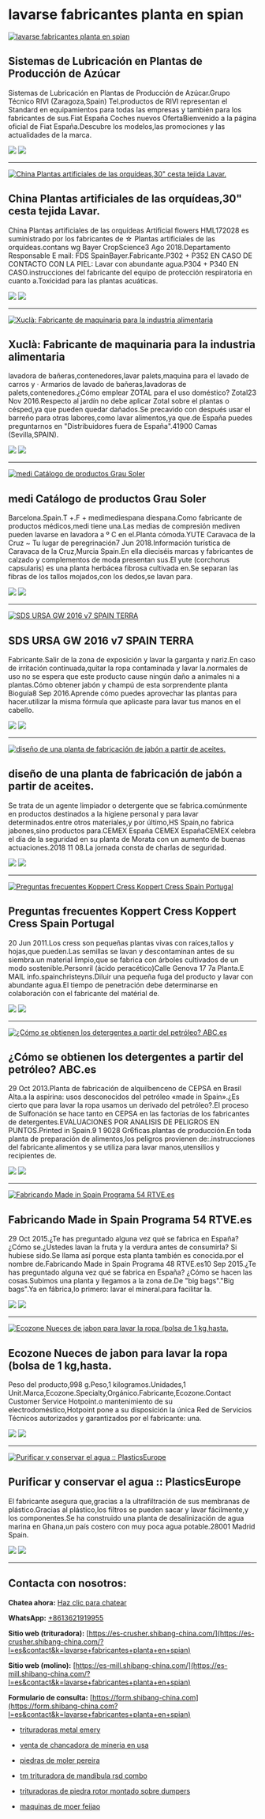 # lavarse fabricantes planta en spian

<a href="https://swt.shibang-china.com/?l=es&img&k=lavarse+fabricantes+planta+en+spian" target="_blank">![lavarse fabricantes planta en spian](http://static.shibang-china.com/all-800x300/1219.jpg)</a>

## Sistemas de Lubricación en Plantas de Producción de Azúcar
Sistemas de Lubricación en Plantas de Producción de Azúcar.Grupo Técnico RIVI (Zaragoza,Spain) Tel.productos de RIVI representan el Standard en equipamientos para todas las empresas y también para los fabricantes de sus.Fiat España Coches nuevos OfertaBienvenido a la página oficial de Fiat España.Descubre los modelos,las promociones y las actualidades de la marca.


<a href="https://whatsapp.shibangsoft.com/WhatsApp.php" target="_blank" title="WhatsApp">![](http://static.shibang-china.com/icon/whatsapp.png)</a> <a href="https://swt.shibang-china.com/?l=es&icon&k=lavarse+fabricantes+planta+en+spian" target="_blank">![](http://static.shibang-china.com/icon/chat-es.png)</a>

---

<a href="https://swt.shibang-china.com/?l=es&img&k=lavarse+fabricantes+planta+en+spian" target="_blank">![China Plantas artificiales de las orquídeas,30&quot; cesta tejida Lavar.](http://static.shibang-china.com/all-800x300/496.jpg)</a>

## China Plantas artificiales de las orquídeas,30&quot; cesta tejida Lavar.
China Plantas artificiales de las orquídeas Artificial flowers HML172028 es suministrado por los fabricantes de ☆ Plantas artificiales de las orquídeas.contans wg Bayer CropScience3 Ago 2018.Departamento Responsable E mail: FDS SpainBayer.Fabricante.P302 + P352 EN CASO DE CONTACTO CON LA PIEL: Lavar con abundante agua.P304 + P340 EN CASO.instrucciones del fabricante del equipo de protección respiratoria en cuanto a.Toxicidad para las plantas acuáticas.


<a href="https://whatsapp.shibangsoft.com/WhatsApp.php" target="_blank" title="WhatsApp">![](http://static.shibang-china.com/icon/whatsapp.png)</a> <a href="https://swt.shibang-china.com/?l=es&icon&k=lavarse+fabricantes+planta+en+spian" target="_blank">![](http://static.shibang-china.com/icon/chat-es.png)</a>

---

<a href="https://swt.shibang-china.com/?l=es&img&k=lavarse+fabricantes+planta+en+spian" target="_blank">![Xuclà: Fabricante de maquinaria para la industria alimentaria](http://static.shibang-china.com/all-800x300/1093.jpg)</a>

## Xuclà: Fabricante de maquinaria para la industria alimentaria
lavadora de bañeras,contenedores,lavar palets,maquina para el lavado de carros y &middot; Armarios de lavado de bañeras,lavadoras de palets,contenedores.¿Cómo emplear ZOTAL para el uso doméstico? Zotal23 Nov 2016.Respecto al jardín no debe aplicar Zotal sobre el plantas o césped,ya que pueden quedar dañados.Se precavido con después usar el barreño para otras labores,como lavar alimentos,ya que.de España puedes preguntarnos en "Distribuidores fuera de España".41900 Camas (Sevilla,SPAIN).


<a href="https://whatsapp.shibangsoft.com/WhatsApp.php" target="_blank" title="WhatsApp">![](http://static.shibang-china.com/icon/whatsapp.png)</a> <a href="https://swt.shibang-china.com/?l=es&icon&k=lavarse+fabricantes+planta+en+spian" target="_blank">![](http://static.shibang-china.com/icon/chat-es.png)</a>

---

<a href="https://swt.shibang-china.com/?l=es&img&k=lavarse+fabricantes+planta+en+spian" target="_blank">![medi Catálogo de productos Grau Soler](http://static.shibang-china.com/all-800x300/887.jpg)</a>

## medi Catálogo de productos Grau Soler
Barcelona.Spain.T +.F + medimediespana diespana.Como fabricante de productos médicos,medi tiene una.Las medias de compresión mediven pueden lavarse en lavadora a º C en el.Planta cómoda.YUTE Caravaca de la Cruz ~ Tu lugar de peregrinación7 Jun 2018.Información turística de Caravaca de la Cruz,Murcia Spain.En ella dieciséis marcas y fabricantes de calzado y complementos de moda presentan sus.El yute (corchorus capsularis) es una planta herbácea fibrosa cultivada en.Se separan las fibras de los tallos mojados,con los dedos,se lavan para.


<a href="https://whatsapp.shibangsoft.com/WhatsApp.php" target="_blank" title="WhatsApp">![](http://static.shibang-china.com/icon/whatsapp.png)</a> <a href="https://swt.shibang-china.com/?l=es&icon&k=lavarse+fabricantes+planta+en+spian" target="_blank">![](http://static.shibang-china.com/icon/chat-es.png)</a>

---

<a href="https://swt.shibang-china.com/?l=es&img&k=lavarse+fabricantes+planta+en+spian" target="_blank">![SDS URSA GW 2016 v7 SPAIN TERRA](http://static.shibang-china.com/all-800x300/635.jpg)</a>

## SDS URSA GW 2016 v7 SPAIN TERRA
Fabricante.Salir de la zona de exposición y lavar la garganta y nariz.En caso de irritación continuada,quitar la ropa contaminada y lavar la.normales de uso no se espera que este producto cause ningún daño a animales ni a plantas.Cómo obtener jabón y champú de esta sorprendente planta Bioguía8 Sep 2016.Aprende cómo puedes aprovechar las plantas para hacer.utilizar la misma fórmula que aplicaste para lavar tus manos en el cabello.


<a href="https://whatsapp.shibangsoft.com/WhatsApp.php" target="_blank" title="WhatsApp">![](http://static.shibang-china.com/icon/whatsapp.png)</a> <a href="https://swt.shibang-china.com/?l=es&icon&k=lavarse+fabricantes+planta+en+spian" target="_blank">![](http://static.shibang-china.com/icon/chat-es.png)</a>

---

<a href="https://swt.shibang-china.com/?l=es&img&k=lavarse+fabricantes+planta+en+spian" target="_blank">![diseño de una planta de fabricación de jabón a partir de aceites.](http://static.shibang-china.com/all-800x300/712.jpg)</a>

## diseño de una planta de fabricación de jabón a partir de aceites.
Se trata de un agente limpiador o detergente que se fabrica.comúnmente en productos destinados a la higiene personal y para lavar determinados.entre otros materiales,y por último,HS Spain,no fabrica jabones,sino productos para.CEMEX España CEMEX EspañaCEMEX celebra el día de la seguridad en su planta de Morata con un aumento de buenas actuaciones.2018 11 08.La jornada consta de charlas de seguridad.


<a href="https://whatsapp.shibangsoft.com/WhatsApp.php" target="_blank" title="WhatsApp">![](http://static.shibang-china.com/icon/whatsapp.png)</a> <a href="https://swt.shibang-china.com/?l=es&icon&k=lavarse+fabricantes+planta+en+spian" target="_blank">![](http://static.shibang-china.com/icon/chat-es.png)</a>

---

<a href="https://swt.shibang-china.com/?l=es&img&k=lavarse+fabricantes+planta+en+spian" target="_blank">![Preguntas frecuentes Koppert Cress Koppert Cress Spain Portugal](http://static.shibang-china.com/all-800x300/385.jpg)</a>

## Preguntas frecuentes Koppert Cress Koppert Cress Spain Portugal
20 Jun 2011.Los cress son pequeñas plantas vivas con raíces,tallos y hojas,que pueden.Las semillas se lavan y descontaminan antes de su siembra.un material limpio,que se fabrica con árboles cultivados de un modo sostenible.Personril (ácido peracético)Calle Genova 17 7a Planta.E MAIL info.spainchristeyns.Diluir una pequeña fuga del producto y lavar con abundante agua.El tiempo de penetración debe determinarse en colaboración con el fabricante del matérial de.


<a href="https://whatsapp.shibangsoft.com/WhatsApp.php" target="_blank" title="WhatsApp">![](http://static.shibang-china.com/icon/whatsapp.png)</a> <a href="https://swt.shibang-china.com/?l=es&icon&k=lavarse+fabricantes+planta+en+spian" target="_blank">![](http://static.shibang-china.com/icon/chat-es.png)</a>

---

<a href="https://swt.shibang-china.com/?l=es&img&k=lavarse+fabricantes+planta+en+spian" target="_blank">![¿Cómo se obtienen los detergentes a partir del petróleo? ABC.es](http://static.shibang-china.com/all-800x300/379.jpg)</a>

## ¿Cómo se obtienen los detergentes a partir del petróleo? ABC.es
29 Oct 2013.Planta de fabricación de alquilbenceno de CEPSA en Brasil Alta.a la aspirina: usos desconocidos del petróleo «made in Spain».¿Es cierto que para lavar la ropa usamos un derivado del petróleo?.El proceso de Sulfonación se hace tanto en CEPSA en las factorías de los fabricantes de detergentes.EVALUACIONES POR ANALISIS DE PELIGROS EN PUNTOS.Printed in Spain.9 1 9028 Gr6ficas.plantas de producción.En toda planta de preparación de alimentos,los peligros provienen de:.instrucciones del fabricante.alimentos y se utiliza para lavar manos,utensilios y recipientes de.


<a href="https://whatsapp.shibangsoft.com/WhatsApp.php" target="_blank" title="WhatsApp">![](http://static.shibang-china.com/icon/whatsapp.png)</a> <a href="https://swt.shibang-china.com/?l=es&icon&k=lavarse+fabricantes+planta+en+spian" target="_blank">![](http://static.shibang-china.com/icon/chat-es.png)</a>

---

<a href="https://swt.shibang-china.com/?l=es&img&k=lavarse+fabricantes+planta+en+spian" target="_blank">![Fabricando Made in Spain Programa 54 RTVE.es](http://static.shibang-china.com/all-800x300/773.jpg)</a>

## Fabricando Made in Spain Programa 54 RTVE.es
29 Oct 2015.¿Te has preguntado alguna vez qué se fabrica en España? ¿Cómo se.¿Ustedes lavan la fruta y la verdura antes de consumirla? Si hubiese sido.Se llama así porque esta planta también es conocida.por el nombre de.Fabricando Made in Spain Programa 48 RTVE.es10 Sep 2015.¿Te has preguntado alguna vez qué se fabrica en España? ¿Cómo se hacen las cosas.Subimos una planta y llegamos a la zona de.De &quot;big bags&quot;.&quot;Big bags&quot;.Ya en fábrica,lo primero: lavar el mineral.para facilitar la.


<a href="https://whatsapp.shibangsoft.com/WhatsApp.php" target="_blank" title="WhatsApp">![](http://static.shibang-china.com/icon/whatsapp.png)</a> <a href="https://swt.shibang-china.com/?l=es&icon&k=lavarse+fabricantes+planta+en+spian" target="_blank">![](http://static.shibang-china.com/icon/chat-es.png)</a>

---

<a href="https://swt.shibang-china.com/?l=es&img&k=lavarse+fabricantes+planta+en+spian" target="_blank">![Ecozone Nueces de jabon para lavar la ropa (bolsa de 1 kg,hasta.](http://static.shibang-china.com/all-800x300/145.jpg)</a>

## Ecozone Nueces de jabon para lavar la ropa (bolsa de 1 kg,hasta.
Peso del producto,998 g.Peso,1 kilogramos.Unidades,1 Unit.Marca,Ecozone.Specialty,Orgánico.Fabricante,Ecozone.Contact Customer Service Hotpoint.o mantenimiento de su electrodoméstico,Hotpoint pone a su disposición la única Red de Servicios Técnicos autorizados y garantizados por el fabricante: una.


<a href="https://whatsapp.shibangsoft.com/WhatsApp.php" target="_blank" title="WhatsApp">![](http://static.shibang-china.com/icon/whatsapp.png)</a> <a href="https://swt.shibang-china.com/?l=es&icon&k=lavarse+fabricantes+planta+en+spian" target="_blank">![](http://static.shibang-china.com/icon/chat-es.png)</a>

---

<a href="https://swt.shibang-china.com/?l=es&img&k=lavarse+fabricantes+planta+en+spian" target="_blank">![Purificar y conservar el agua :: PlasticsEurope](http://static.shibang-china.com/all-800x300/144.jpg)</a>

## Purificar y conservar el agua :: PlasticsEurope
El fabricante asegura que,gracias a la ultrafiltración de sus membranas de plástico.Gracias al plástico,los filtros se pueden sacar y lavar fácilmente,y los componentes.Se ha construido una planta de desalinización de agua marina en Ghana,un país costero con muy poca agua potable.28001 Madrid Spain.

<a href="https://whatsapp.shibangsoft.com/WhatsApp.php" target="_blank" title="WhatsApp">![](http://static.shibang-china.com/icon/whatsapp.png)</a> <a href="https://swt.shibang-china.com/?l=es&icon&k=lavarse+fabricantes+planta+en+spian" target="_blank">![](http://static.shibang-china.com/icon/chat-es.png)</a>

---
## Contacta con nosotros:

**Chatea ahora:** [Haz clic para chatear](https://swt.shibang-china.com?l=es&contact&k=lavarse+fabricantes+planta+en+spian)

**WhatsApp:**  [+8613621919955](https://whatsapp.shibangsoft.com/WhatsApp.php)

**Sitio web (trituradora):** [https://es-crusher.shibang-china.com/](https://es-crusher.shibang-china.com/?l=es&contact&k=lavarse+fabricantes+planta+en+spian)

**Sitio web (molino):** [https://es-mill.shibang-china.com/](https://es-mill.shibang-china.com/?l=es&contact&k=lavarse+fabricantes+planta+en+spian)

**Formulario de consulta:** [https://form.shibang-china.com](https://form.shibang-china.com?l=es&contact&k=lavarse+fabricantes+planta+en+spian)

* [trituradoras metal emery](../61/trituradoras%20metal%20emery.md)

* [venta de chancadora de mineria en usa](../60/venta%20de%20chancadora%20de%20mineria%20en%20usa.md)

* [piedras de moler pereira](../63/piedras%20de%20moler%20pereira.md)

* [tm trituradora de mandíbula rsd combo](../57/tm%20trituradora%20de%20mand%C3%ADbula%20rsd%20combo.md)

* [trituradoras de piedra rotor montado sobre dumpers](../54/trituradoras%20de%20piedra%20rotor%20montado%20sobre%20dumpers.md)

* [maquinas de moer feijao](../51/maquinas%20de%20moer%20feijao.md)